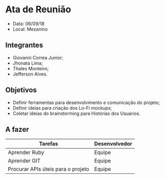 # Ata de Reunião
  - Data: 06/09/18
  - Local: Mezanino
  
## Integrantes
  - Giovanni Correa Junior;
  - Jhonata Lima;
  - Thales Monteiro;
  - Jefferson Alves.

## Objetivos
  - Definir ferramentas para desenvolvimento e comunicação do projeto;
  - Definir ideias para criação dos Lo-Fi mockups;
  - Coletar ideias do brainstorming para Histórias dos Usuarios.


## A fazer

Tarefas | Desenvolvedor
--------|-------------
Aprender Ruby | Equipe
Aprender GIT | Equipe
Procurar APIs úteis para o projeto | Equipe








